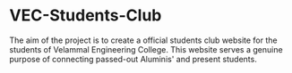 # VEC-Students-Club
The aim of the project is to create a official students club website for the students of Velammal Engineering College. This website serves a genuine purpose of connecting passed-out Aluminis'  and present students.
